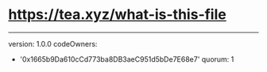 
# https://tea.xyz/what-is-this-file
---
version: 1.0.0
codeOwners:
  - '0x1665b9Da610cCd773ba8DB3aeC951d5bDe7E68e7'
quorum: 1
